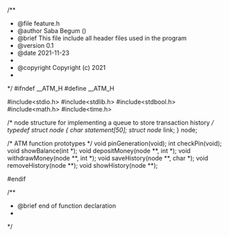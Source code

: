 /**
 * @file feature.h
 * @author Saba Begum ()
 * @brief This file include all header files used in the program
 * @version 0.1
 * @date 2021-11-23
 * 
 * @copyright Copyright (c) 2021
 * 
 */
 #ifndef __ATM_H
#define __ATM_H


#include<stdio.h>
#include<stdlib.h>
#include<stdbool.h>
#include<math.h>
#include<time.h>


/*
  node structure for implementing a queue to store transaction history
*/
typedef struct node {
    char statement[50];
    struct node* link;
} node;



/*
  ATM function prototypes
*/
void pinGeneration(void);
int checkPin(void);
void showBalance(int *);
void depositMoney(node **, int *);
void withdrawMoney(node **, int *);
void saveHistory(node **, char *);
void removeHistory(node **);
void showHistory(node **);




#endif

/**
 * @brief end of function declaration
 * 
 */

